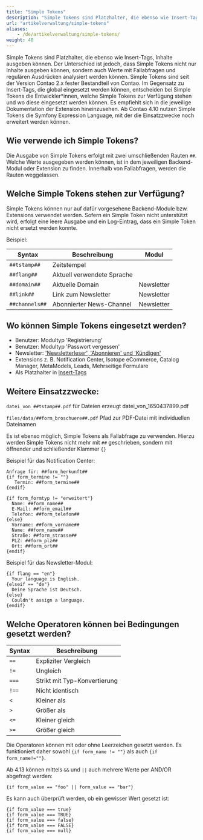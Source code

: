 ```yaml
---
title: "Simple Tokens"
description: "Simple Tokens sind Platzhalter, die ebenso wie Insert-Tags, Inhalte ausgeben können. "
url: "artikelverwaltung/simple-tokens"
aliases:
    - /de/artikelverwaltung/simple-tokens/
weight: 40
---
```


Simple Tokens sind Platzhalter, die ebenso wie Insert-Tags, Inhalte ausgeben können. Der Unterschied ist jedoch, dass Simple Tokens nicht nur Inhalte ausgeben können, sondern auch Werte mit Fallabfragen und regulären Ausdrücken analysiert werden können. Simple Tokens sind seit der Version Contao 2.x fester Bestandteil von Contao. Im Gegensatz zu Insert-Tags, die global eingesetzt werden können, entscheiden bei Simple Tokens die Entwickler*innen, welche Simple Tokens zur Verfügung stehen und wo diese eingesetzt werden können. Es empfiehlt sich in die jeweilige Dokumentation der Extension hineinzusehen. Ab Contao 4.10 nutzen Simple Tokens die Symfony Expression Language, mit der die Einsatzzwecke noch erweitert werden können.


## Wie verwende ich Simple Tokens?

Die Ausgabe von Simple Tokens erfolgt mit zwei umschließenden Rauten `##`. Welche Werte ausgegeben werden können, ist in dem jeweiligen Backend-Modul oder Extension zu finden. Innerhalb von Fallabfragen, werden die Rauten weggelassen.


## Welche Simple Tokens stehen zur Verfügung?

Simple Tokens können nur auf dafür vorgesehene Backend-Module bzw. Extensions verwendet werden. Sofern ein Simple Token nicht unterstützt wird, erfolgt eine leere Ausgabe und ein Log-Eintrag, dass ein Simple Token nicht ersetzt werden konnte.

Beispiel:

| Syntax              | Beschreibung                                              | Modul                       |
| --------------------| --------------------------------------------------------- | --------------------------- |
| `##tstamp##`        | Zeitstempel                                               |                             |
| `##flang##`         | Aktuell verwendete Sprache                                |                             |
| `##domain##`        | Aktuelle Domain                                           | Newsletter                  |
| `##link##`          | Link zum Newsletter                                       | Newsletter                  |
| `##channels##`      | Abonnierter News-Channel                                  | Newsletter                  |


## Wo können Simple Tokens eingesetzt werden?

- Benutzer: Modultyp 'Registrierung'
- Benutzer: Modultyp 'Passwort vergessen'
- Newsletter: ['Newsletterleser', 'Abonnieren' und 'Kündigen'](https://docs.contao.org/manual/de/core-erweiterung/newsletter/newsletter-verwaltung/#newsletter-personalisieren)
- Extensions z. B. Notification Center, Isotope eCommerce, Catalog Manager, MetaModels, Leads, Mehrseitige Formulare
- Als Platzhalter in [Insert-Tags](https://docs.contao.org/manual/de/artikelverwaltung/insert-tags/#verschiedenes)


## Weitere Einsatzzwecke:

`datei_von_##tstamp##.pdf` für Dateien erzeugt datei_von_1650437899.pdf

`files/data/##form_broschuere##.pdf` Pfad zur PDF-Datei mit individuellen Dateinamen

Es ist ebenso möglich, Simple Tokens als Fallabfrage zu verwenden. Hierzu werden Simple Tokens nicht mehr mit `##` geschrieben, sondern mit öffnender und schließender Klammer `{}`

Beispiel für das Notification Center:

```
Anfrage für: ##form_herkunft##
{if form_termine != ""}
   Termin: ##form_termine##
{endif}

{if form_formtyp != "erweitert"}
  Name: ##form_name##
  E-Mail: ##form_email##
  Telefon: ##form_telefon##
{else}
  Vorname: ##form_vorname##
  Name: ##form_name##
  Straße: ##form_strasse##
  PLZ: ##form_plz##
  Ort: ##form_ort##
{endif}
```

Beispiel für das Newsletter-Modul:

```
{if flang == "en"}
  Your language is English.
{elseif == "de"}
  Deine Sprache ist Deutsch.
{else}
  Couldn't assign a language.
{endif}
```


## Welche Operatoren können bei Bedingungen gesetzt werden?

| Syntax      | Beschreibung                  |
| ----------- | ------------------------------|
| `==`        | Expliziter Vergleich          |
| `!=`        | Ungleich                      |
| `===`       | Strikt mit Typ-Konvertierung  |
| `!==`       | Nicht identisch               |
| `<`         | Kleiner als                   |
| `>`         | Größer als                    |
| `<=`        | Kleiner gleich                |
| `>=`        | Größer gleich                 |

Die Operatoren können mit oder ohne Leerzeichen gesetzt werden. Es funktioniert daher sowohl `{if form_name != ""}` als auch `{if form_name!=""}`.

Ab 4.13 können mittels `&&` und `||` auch mehrere Werte per AND/OR abgefragt werden:

`{if form_value == "foo" || form_value == "bar"}`

Es kann auch überprüft werden, ob ein gewisser Wert gesetzt ist:

```
{if form_value === true}
{if form_value === TRUE}
{if form_value === false}
{if form_value === FALSE}
{if form_value === null}
```
